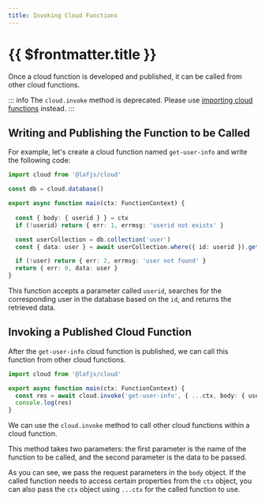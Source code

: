 ```yaml
---
title: Invoking Cloud Functions
---
```


# {{ $frontmatter.title }}

Once a cloud function is developed and published, it can be called from other cloud functions.

::: info
The `cloud.invoke` method is deprecated. Please use [importing cloud functions](/guide/function/use-function.html#importing-cloud-functions) instead.
:::

## Writing and Publishing the Function to be Called

For example, let's create a cloud function named `get-user-info` and write the following code:

```typescript
import cloud from '@lafjs/cloud'

const db = cloud.database()

export async function main(ctx: FunctionContext) {
  
  const { body: { userid } } = ctx
  if (!userid) return { err: 1, errmsg: 'userid not exists' }

  const userCollection = db.collection('user')
  const { data: user } = await userCollection.where({ id: userid }).get()

  if (!user) return { err: 2, errmsg: 'user not found' }
  return { err: 0, data: user }
}
```

This function accepts a parameter called `userid`, searches for the corresponding user in the database based on the `id`, and returns the retrieved data.



## Invoking a Published Cloud Function

After the `get-user-info` cloud function is published, we can call this function from other cloud functions.

```typescript
import cloud from '@lafjs/cloud'

export async function main(ctx: FunctionContext) {
  const res = await cloud.invoke('get-user-info', { ...ctx, body: { userid: 'user id' }})
  console.log(res)
}
```

We can use the `cloud.invoke` method to call other cloud functions within a cloud function.

This method takes two parameters: the first parameter is the name of the function to be called, and the second parameter is the data to be passed.

As you can see, we pass the request parameters in the `body` object. If the called function needs to access certain properties from the `ctx` object, you can also pass the `ctx` object using `...ctx` for the called function to use.